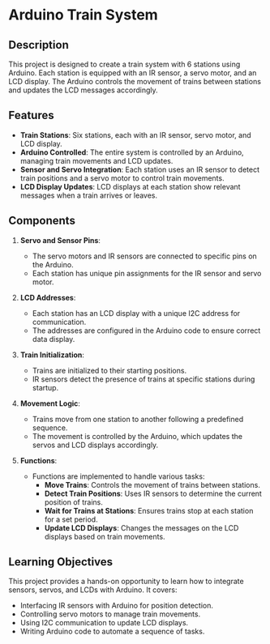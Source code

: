 # Arduino Train System

## Description
This project is designed to create a train system with 6 stations using Arduino. Each station is equipped with an IR sensor, a servo motor, and an LCD display. The Arduino controls the movement of trains between stations and updates the LCD messages accordingly.

## Features
- **Train Stations**: Six stations, each with an IR sensor, servo motor, and LCD display.
- **Arduino Controlled**: The entire system is controlled by an Arduino, managing train movements and LCD updates.
- **Sensor and Servo Integration**: Each station uses an IR sensor to detect train positions and a servo motor to control train movements.
- **LCD Display Updates**: LCD displays at each station show relevant messages when a train arrives or leaves.

## Components
1. **Servo and Sensor Pins**:
   - The servo motors and IR sensors are connected to specific pins on the Arduino.
   - Each station has unique pin assignments for the IR sensor and servo motor.

2. **LCD Addresses**:
   - Each station has an LCD display with a unique I2C address for communication.
   - The addresses are configured in the Arduino code to ensure correct data display.

3. **Train Initialization**:
   - Trains are initialized to their starting positions.
   - IR sensors detect the presence of trains at specific stations during startup.

4. **Movement Logic**:
   - Trains move from one station to another following a predefined sequence.
   - The movement is controlled by the Arduino, which updates the servos and LCD displays accordingly.

5. **Functions**:
   - Functions are implemented to handle various tasks:
     - **Move Trains**: Controls the movement of trains between stations.
     - **Detect Train Positions**: Uses IR sensors to determine the current position of trains.
     - **Wait for Trains at Stations**: Ensures trains stop at each station for a set period.
     - **Update LCD Displays**: Changes the messages on the LCD displays based on train movements.

## Learning Objectives
This project provides a hands-on opportunity to learn how to integrate sensors, servos, and LCDs with Arduino. It covers:
- Interfacing IR sensors with Arduino for position detection.
- Controlling servo motors to manage train movements.
- Using I2C communication to update LCD displays.
- Writing Arduino code to automate a sequence of tasks.
